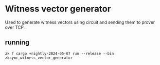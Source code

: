 # Witness vector generator

Used to generate witness vectors using circuit and sending them to prover over TCP.

## running

`zk f cargo +nightly-2024-05-07 run --release --bin zksync_witness_vector_generator`
